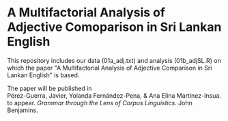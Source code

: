 # A Multifactorial Analysis of Adjective Comoparison in Sri Lankan English

This repository includes our data (01a_adj.txt) and analysis (01b_adjSL.R) on which the paper "A Multifactorial Analysis of Adjective Comparison in Sri Lankan English" is based.  

The paper will be published in   
Pérez-Guerra, Javier, Yolanda Fernández-Pena, & Ana Elina Martínez-Insua. to appear. *Grammar through the Lens of Corpus Linguistics*. John Benjamins.
